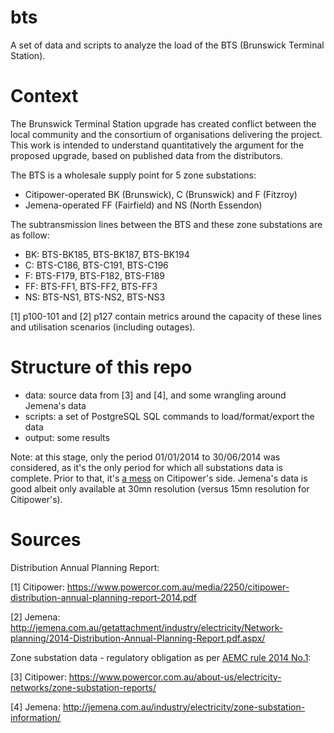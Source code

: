 # bts

A set of data and scripts to analyze the load of the BTS (Brunswick Terminal Station).


# Context

The Brunswick Terminal Station upgrade has created conflict between the local community and the consortium of organisations delivering the project.
This work is intended to understand quantitatively the argument for the proposed upgrade, based on published data from the distributors.


The BTS is a wholesale supply point for 5 zone substations:

- Citipower-operated BK (Brunswick), C (Brunswick) and F (Fitzroy)
- Jemena-operated FF (Fairfield) and NS (North Essendon)


The subtransmission lines between the BTS and these zone substations are as follow:

- BK: BTS-BK185, BTS-BK187, BTS-BK194
- C: BTS-C186, BTS-C191, BTS-C196
- F: BTS-F179, BTS-F182, BTS-F189
- FF: BTS-FF1, BTS-FF2, BTS-FF3
- NS: BTS-NS1, BTS-NS2, BTS-NS3

[1] p100-101 and [2] p127 contain metrics around the capacity of these lines and utilisation scenarios (including outages).


# Structure of this repo

- data: source data from [3] and [4], and some wrangling around Jemena's data
- scripts: a set of PostgreSQL SQL commands to load/format/export the data
- output: some results

Note: at this stage, only the period 01/01/2014 to 30/06/2014 was considered, as it's the only period for which all substations data is complete. Prior to that, it's [a mess](https://twitter.com/hsenot/status/596514002873622528) on Citipower's side. Jemena's data is good albeit only available at 30mn resolution (versus 15mn resolution for Citipower's).


# Sources

Distribution Annual Planning Report:

[1] Citipower: https://www.powercor.com.au/media/2250/citipower-distribution-annual-planning-report-2014.pdf

[2] Jemena: http://jemena.com.au/getattachment/industry/electricity/Network-planning/2014-Distribution-Annual-Planning-Report.pdf.aspx/

Zone substation data - regulatory obligation as per [AEMC rule 2014 No.1](http://www.aemc.gov.au/getattachment/a975e95d-a935-4528-9984-60ccefbd59e1/Final-rule.aspx):

[3] Citipower: https://www.powercor.com.au/about-us/electricity-networks/zone-substation-reports/

[4] Jemena: http://jemena.com.au/industry/electricity/zone-substation-information/